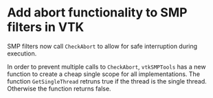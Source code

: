 # Add abort functionality to SMP filters in VTK

SMP filters now call `CheckAbort` to allow for
safe interruption during execution.

In order to prevent multiple calls to
`CheckAbort`, `vtkSMPTools` has a new function
to create a cheap single scope for all
implementations. The function `GetSingleThread`
retruns true if the thread is the single thread.
Otherwise the function returns false.
